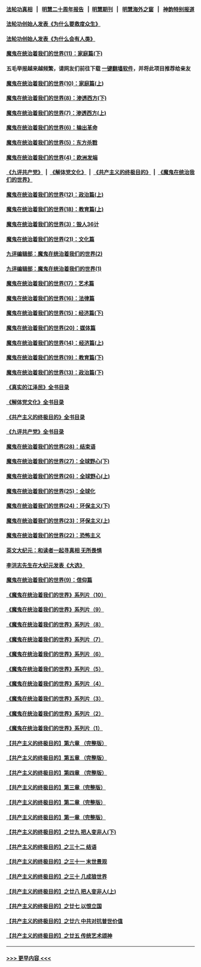 #### [法轮功真相](https://github.com/gfw-breaker/truth/blob/master/README.md?t=0) &nbsp;&nbsp;|&nbsp;&nbsp; [明慧二十周年报告](https://github.com/gfw-breaker/mh-reports/blob/master/README.md?t=0) &nbsp;&nbsp;|&nbsp;&nbsp;[明慧期刊](https://github.com/gfw-breaker/mh-qikan) &nbsp;&nbsp;|&nbsp;&nbsp; [明慧海外之窗](https://github.com/gfw-breaker/mh-news/blob/master/README.md?t=0) &nbsp;&nbsp;|&nbsp;&nbsp; [神韵特别报道](https://github.com/gfw-breaker/mh-news/blob/master/shenyun.md?t=0)
#### [法轮功创始人发表《为什么要救度众生》](../pages/nsc422/n13975246.md?t=06302143) 
#### [法轮功创始人发表《为什么会有人类》](../pages/nsc422/n13912117.md?t=06302143) 
#### [魔鬼在统治着我们的世界(11)：家庭篇(下)](../pages/nsc422/n10440961.md?t=06302143) 
#### 五毛举报越来越频繁，请网友们前往下载 [一键翻墙软件](https://github.com/gfw-breaker/ssr-accounts)，并将此项目推荐给亲友
#### [魔鬼在统治着我们的世界(10)：家庭篇(上)](../pages/nsc422/n10435448.md?t=06302143) 
#### [魔鬼在统治着我们的世界(8)：渗透西方(下)](../pages/nsc422/n10429603.md?t=06302143) 
#### [魔鬼在统治着我们的世界(7)：渗透西方(上)](../pages/nsc422/n10426013.md?t=06302143) 
#### [魔鬼在统治着我们的世界(6)：输出革命](../pages/nsc422/n10421536.md?t=06302143) 
#### [魔鬼在统治着我们的世界(5)：东方杀戮](../pages/nsc422/n10417707.md?t=06302143) 
#### [魔鬼在统治着我们的世界(4)：欧洲发端](../pages/nsc422/n10414890.md?t=06302143) 
#### [《九评共产党》](https://github.com/begood0513/9ping.md/blob/master/README.md) &nbsp;|&nbsp; [《解体党文化》](../../../../jtdwh.md/blob/master/README.md)  &nbsp;|&nbsp; [《共产主义的终极目的》](../../../../gczydzjmd.md/blob/master/README.md) &nbsp;|&nbsp; [《魔鬼在统治我们的世界》](../../../../mgztzwmdsj.md/blob/master/README.md) 
#### [魔鬼在统治着我们的世界(12)：政治篇(上)](../pages/nsc422/n10444576.md?t=06302143) 
#### [魔鬼在统治着我们的世界(18)：教育篇(上)](../pages/nsc422/n10526970.md?t=06302143) 
#### [魔鬼在统治着我们的世界(3)：毁人36计](../pages/nsc422/n10411583.md?t=06302143) 
#### [魔鬼在统治着我们的世界(21)：文化篇](../pages/nsc422/n10597706.md?t=06302143) 
#### [九评编辑部：魔鬼在统治着我们的世界(2)](../pages/nsc422/n10410036.md?t=06302143) 
#### [九评编辑部：魔鬼在统治着我们的世界(1)](../pages/nsc422/n10406825.md?t=06302143) 
#### [魔鬼在统治着我们的世界(17)：艺术篇](../pages/nsc422/n10499093.md?t=06302143) 
#### [魔鬼在统治着我们的世界(16)：法律篇](../pages/nsc422/n10485969.md?t=06302143) 
#### [魔鬼在统治着我们的世界(15)：经济篇(下)](../pages/nsc422/n10469975.md?t=06302143) 
#### [魔鬼在统治着我们的世界(20)：媒体篇](../pages/nsc422/n10586579.md?t=06302143) 
#### [魔鬼在统治着我们的世界(14)：经济篇(上)](../pages/nsc422/n10457370.md?t=06302143) 
#### [魔鬼在统治着我们的世界(19)：教育篇(下)](../pages/nsc422/n10564808.md?t=06302143) 
#### [魔鬼在统治着我们的世界(13)：政治篇(下)](../pages/nsc422/n10448270.md?t=06302143) 
#### [《真实的江泽民》全书目录](../pages/nsc422/n13721399.md?t=06302143) 
#### [《解体党文化》全书目录](../pages/nsc422/n13721157.md?t=06302143) 
#### [《共产主义的终极目的》全书目录](../pages/nsc422/n13721048.md?t=06302143) 
#### [《九评共产党》全书目录](../pages/nsc422/n13708085.md?t=06302143) 
#### [魔鬼在统治着我们的世界(28)：结束语](../pages/nsc422/n10936246.md?t=06302143) 
#### [魔鬼在统治着我们的世界(27)：全球野心(下)](../pages/nsc422/n10928319.md?t=06302143) 
#### [魔鬼在统治着我们的世界(26)：全球野心(上)](../pages/nsc422/n10900318.md?t=06302143) 
#### [魔鬼在统治着我们的世界(25)：全球化](../pages/nsc422/n10788205.md?t=06302143) 
#### [魔鬼在统治着我们的世界(24)：环保主义(下)](../pages/nsc422/n10695307.md?t=06302143) 
#### [魔鬼在统治着我们的世界(23)：环保主义(上)](../pages/nsc422/n10688613.md?t=06302143) 
#### [魔鬼在统治着我们的世界(22)：恐怖主义](../pages/nsc422/n10614727.md?t=06302143) 
#### [英文大纪元：和读者一起寻真相 无所畏惧](../pages/nsc422/n12542027.md?t=06302143) 
#### [李洪志先生在大纪元发表《大选》](../pages/nsc422/n12534746.md?t=06302143) 
#### [魔鬼在统治着我们的世界(9)：信仰篇](../pages/nsc422/n10432159.md?t=06302143) 
#### [《魔鬼在统治着我们的世界》系列片（10）](../pages/nsc422/n12292670.md?t=06302143) 
#### [《魔鬼在统治着我们的世界》系列片（9）](../pages/nsc422/n12290859.md?t=06302143) 
#### [《魔鬼在统治着我们的世界》系列片（8）](../pages/nsc422/n12287445.md?t=06302143) 
#### [《魔鬼在统治着我们的世界》系列片（7）](../pages/nsc422/n12283425.md?t=06302143) 
#### [《魔鬼在统治着我们的世界》系列片（6）](../pages/nsc422/n12282314.md?t=06302143) 
#### [《魔鬼在统治着我们的世界》系列片（5）](../pages/nsc422/n12281419.md?t=06302143) 
#### [《魔鬼在统治着我们的世界》系列片（4）](../pages/nsc422/n12274024.md?t=06302143) 
#### [《魔鬼在统治着我们的世界》系列片（3）](../pages/nsc422/n12271322.md?t=06302143) 
#### [《魔鬼在统治着我们的世界》系列片（2）](../pages/nsc422/n12269049.md?t=06302143) 
#### [《魔鬼在统治着我们的世界》系列片（1）](../pages/nsc422/n12267575.md?t=06302143) 
#### [【共产主义的终极目的】第六章 （完整版）](../pages/nsc422/n11428913.md?t=06302143) 
#### [【共产主义的终极目的】第五章 （完整版）](../pages/nsc422/n11428912.md?t=06302143) 
#### [【共产主义的终极目的】第四章 （完整版）](../pages/nsc422/n11428907.md?t=06302143) 
#### [【共产主义的终极目的】第三章（完整版）](../pages/nsc422/n11428848.md?t=06302143) 
#### [【共产主义的终极目的】第二章（完整版）](../pages/nsc422/n11428831.md?t=06302143) 
#### [【共产主义的终极目的】第一章（完整版）](../pages/nsc422/n11417651.md?t=06302143) 
#### [【共产主义的终极目的】之廿九 把人变非人(下)](../pages/nsc422/n11344140.md?t=06302143) 
#### [【共产主义的终极目的】之三十二 结语](../pages/nsc422/n11360535.md?t=06302143) 
#### [【共产主义的终极目的】之三十一 末世景观](../pages/nsc422/n11351129.md?t=06302143) 
#### [【共产主义的终极目的】之三十 几成狼世界](../pages/nsc422/n11348280.md?t=06302143) 
#### [【共产主义的终极目的】之廿八 把人变非人(上)](../pages/nsc422/n11340492.md?t=06302143) 
#### [【共产主义的终极目的】之廿七 以恨立国](../pages/nsc422/n11336944.md?t=06302143) 
#### [【共产主义的终极目的】之廿六 中共对抗普世价值](../pages/nsc422/n11324785.md?t=06302143) 
#### [【共产主义的终极目的】之廿五 传统艺术颂神](../pages/nsc422/n11296396.md?t=06302143) 

----
#### [ >>> 更早内容 <<< ](../indexes/nsc422-earlier.md)
